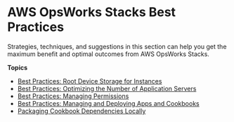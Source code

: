 # AWS OpsWorks Stacks Best Practices<a name="best-practices"></a>

Strategies, techniques, and suggestions in this section can help you get the maximum benefit and optimal outcomes from AWS OpsWorks Stacks\.

**Topics**
+ [Best Practices: Root Device Storage for Instances](best-practices-storage.md)
+ [Best Practices: Optimizing the Number of Application Servers](best-practices-autoscale.md)
+ [Best Practices: Managing Permissions](best-practices-permissions.md)
+ [Best Practices: Managing and Deploying Apps and Cookbooks](best-deploy.md)
+ [Packaging Cookbook Dependencies Locally](best-practices-packaging-cookbooks-locally.md)